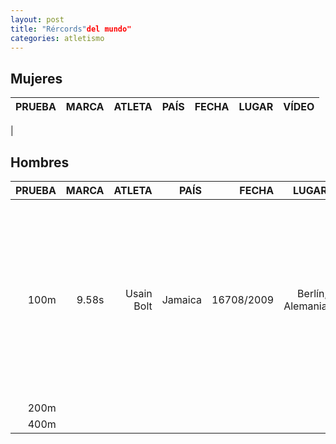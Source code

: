 ```yaml
---
layout: post
title: "Rércords"del mundo"
categories: atletismo
---
```


## Mujeres

| PRUEBA | MARCA | ATLETA | PAÍS | FECHA | LUGAR | VÍDEO |
|-------:|------:|-------:|-----:|------:|------:|------:|
|

## Hombres

| PRUEBA | MARCA | ATLETA | PAÍS | FECHA | LUGAR | VÍDEO |
|-------:|------:|-------:|-----:|------:|------:|------:|
|100m    |9.58s  | Usain Bolt|Jamaica|16708/2009|Berlín, Alemania| <iframe width="560" height="315" src="https://www.youtube.com/embed/5Dd3MpyUvOA" frameborder="0" allow="accelerometer; autoplay; clipboard-write; encrypted-media; gyroscope; picture-in-picture" allowfullscreen></iframe> |
|200m | 
|400m |
